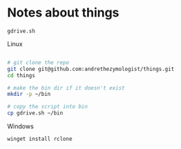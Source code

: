 # Notes about things

`gdrive.sh`

Linux

```sh

# git clone the repo
git clone git@github.com:andrethezymologist/things.git
cd things
```

```sh
# make the bin dir if it doesn't exist
mkdir -p ~/bin

# copy the script into bin
cp gdrive.sh ~/bin
```

Windows

```ps
winget install rclone
```
